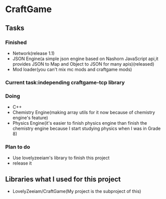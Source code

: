 # CraftGame
## Tasks
### Finished
- Network(release 1.1)
- JSON Engine(a simple json engine based on Nashorn JavaScript api,it provides JSON to Map and Object to JSON for many apis)(released)
- Mod loader(you can't mix mc mods and craftgame mods)

### Current task:independing craftgame-tcp library

### Doing
- C++
- Chemistry Engine(making array utils for it now because of chemistry engine's feature)
- Physics Engine(it's easier to finish physics engine than finish the chemistry engine because I start studying physics when I was in Grade 8) 

### Plan to do
- Use lovelyzeeiam's library to finish this project
- release it

## Libraries what I used for this project
- LovelyZeeiam/CraftGame(My project is the subproject of this)
